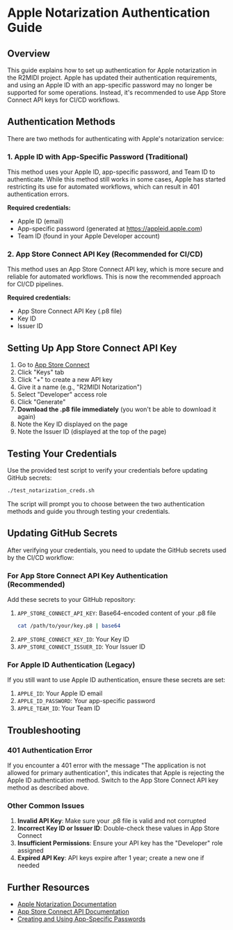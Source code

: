 # Apple Notarization Authentication Guide

## Overview

This guide explains how to set up authentication for Apple notarization in the R2MIDI project. Apple has updated their authentication requirements, and using an Apple ID with an app-specific password may no longer be supported for some operations. Instead, it's recommended to use App Store Connect API keys for CI/CD workflows.

## Authentication Methods

There are two methods for authenticating with Apple's notarization service:

### 1. Apple ID with App-Specific Password (Traditional)

This method uses your Apple ID, app-specific password, and Team ID to authenticate. While this method still works in some cases, Apple has started restricting its use for automated workflows, which can result in 401 authentication errors.

**Required credentials:**
- Apple ID (email)
- App-specific password (generated at https://appleid.apple.com)
- Team ID (found in your Apple Developer account)

### 2. App Store Connect API Key (Recommended for CI/CD)

This method uses an App Store Connect API key, which is more secure and reliable for automated workflows. This is now the recommended approach for CI/CD pipelines.

**Required credentials:**
- App Store Connect API Key (.p8 file)
- Key ID
- Issuer ID

## Setting Up App Store Connect API Key

1. Go to [App Store Connect](https://appstoreconnect.apple.com/access/api)
2. Click "Keys" tab
3. Click "+" to create a new API key
4. Give it a name (e.g., "R2MIDI Notarization")
5. Select "Developer" access role
6. Click "Generate"
7. **Download the .p8 file immediately** (you won't be able to download it again)
8. Note the Key ID displayed on the page
9. Note the Issuer ID (displayed at the top of the page)

## Testing Your Credentials

Use the provided test script to verify your credentials before updating GitHub secrets:

```bash
./test_notarization_creds.sh
```

The script will prompt you to choose between the two authentication methods and guide you through testing your credentials.

## Updating GitHub Secrets

After verifying your credentials, you need to update the GitHub secrets used by the CI/CD workflow:

### For App Store Connect API Key Authentication (Recommended)

Add these secrets to your GitHub repository:

1. `APP_STORE_CONNECT_API_KEY`: Base64-encoded content of your .p8 file
   ```bash
   cat /path/to/your/key.p8 | base64
   ```
2. `APP_STORE_CONNECT_KEY_ID`: Your Key ID
3. `APP_STORE_CONNECT_ISSUER_ID`: Your Issuer ID

### For Apple ID Authentication (Legacy)

If you still want to use Apple ID authentication, ensure these secrets are set:

1. `APPLE_ID`: Your Apple ID email
2. `APPLE_ID_PASSWORD`: Your app-specific password
3. `APPLE_TEAM_ID`: Your Team ID

## Troubleshooting

### 401 Authentication Error

If you encounter a 401 error with the message "The application is not allowed for primary authentication", this indicates that Apple is rejecting the Apple ID authentication method. Switch to the App Store Connect API key method as described above.

### Other Common Issues

1. **Invalid API Key**: Make sure your .p8 file is valid and not corrupted
2. **Incorrect Key ID or Issuer ID**: Double-check these values in App Store Connect
3. **Insufficient Permissions**: Ensure your API key has the "Developer" role assigned
4. **Expired API Key**: API keys expire after 1 year; create a new one if needed

## Further Resources

- [Apple Notarization Documentation](https://developer.apple.com/documentation/security/notarizing_macos_software_before_distribution)
- [App Store Connect API Documentation](https://developer.apple.com/documentation/appstoreconnectapi)
- [Creating and Using App-Specific Passwords](https://support.apple.com/en-us/HT204397)